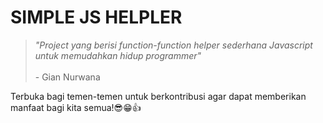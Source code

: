 # SIMPLE JS HELPLER

> _"Project yang berisi function-function helper sederhana Javascript untuk memudahkan hidup programmer"_  <br><br>  - Gian Nurwana

Terbuka bagi temen-temen untuk berkontribusi agar dapat memberikan manfaat bagi kita semua!😎😁👍
